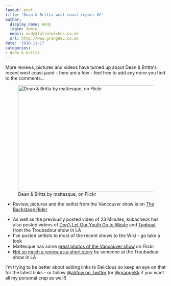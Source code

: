 ```yaml
---
layout: post
title: 'Dean & Britta west coast report #2'
author:
  display_name: Andy
  login: admin
  email: andy@fullofwishes.co.uk
  url: http://www.grange85.co.uk
date: '2010-11-17'
categories:
- dean & britta
---
```

<p>More reviews, pictures and videos have turned up about Dean & Britta's recent west coast jaunt - here are a few - feel free to add any more you find to the comments...</p>
<p><figure class="caption aligncenter"><a href="http://www.flickr.com/photos/mattesque/5183424350/"><img alt="Dean & Britta by mattesque, on Flickr" src="https://farm2.static.flickr.com/1027/5183424350_df97ef6f5f.jpg" title="Dean & Britta by mattesque, on Flickr" width="500" height="333" /></a><figcaption class="caption-text">Dean & Britta by mattesque, on Flickr</figcaption></figure></p>
<ul>
<li>Review, pictures and the setlist from the Vancouver show is on <a href="http://backstagerider.com/2010/11/16/dean-wareham-britta-phillips-galaxie-500-gallery/">The Backstage Rider</a></li>
<p><lI>As well as the previously posted video of 23 Minutes, kubacheck has also posted videos of <a href="http://www.youtube.com/watch?v=jO33ChqROvo">Don't Let Our Youth Go to Waste</a> and <a href="http://www.youtube.com/watch?v=-5cO-rJdDck">Tugboat</a> from the Troubadour show in LA</li>
<li>I've posted setlists to most of the recent shows to the Wiki - go take a look</li>
<li>Mattesque has some <a href="http://www.flickr.com/photos/mattesque/tags/deanplaysgalaxie500/">great photos of the Vancouver show</a> on Flickr</li>
<li><a href="http://the704.blogspot.com/2010/11/dean-wareham-papercuts-troubadour.html">Not so much a review as a short story</a> by someone at the Troubadour show in LA</li>
</ul>
<p>I'm trying to be better about adding links to Delicious so keep an eye on that for the latest links - or follow <a href="http://twitter.com/ahfow">@ahfow on Twitter</a> (or <a href="http://twitter.com/grange85">@grange85</a> if you want all my personal crap as well!)</p>
<p><figure class="caption "><figcaption class="caption-text"></figcaption></figure></p>
